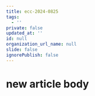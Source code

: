 ```yaml
---
title: ecc-2024-0825
tags:
  - ''
private: false
updated_at: ''
id: null
organization_url_name: null
slide: false
ignorePublish: false
---
```

# new article body
